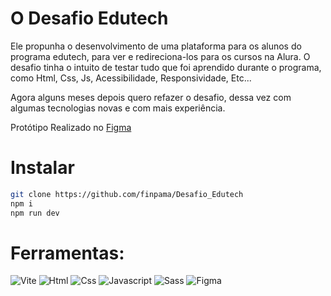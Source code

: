 # O Desafio Edutech
Ele propunha o desenvolvimento de uma plataforma para os alunos do programa edutech, para ver e redireciona-los para os cursos na Alura. O desafio tinha o intuito de testar tudo que foi aprendido durante o programa, como Html, Css, Js, Acessibilidade, Responsividade, Etc...

Agora alguns meses depois quero refazer o desafio, dessa vez com algumas tecnologias novas e com mais experiência.

Protótipo Realizado no [Figma](https://www.figma.com/file/lbkBNPwZhQNUHpAaOxnDyw/Edutech?node-id=0%3A1)

# Instalar
```bash
git clone https://github.com/finpama/Desafio_Edutech
npm i
npm run dev
```

# Ferramentas:
![Vite](https://img.shields.io/badge/Vite-ae00ff?style=for-the-badge&logo=vite&logoColor=white)
![Html](https://img.shields.io/badge/HTML5-E34F26?style=for-the-badge&logo=html5&logoColor=white)
![Css](https://img.shields.io/badge/CSS3-1572B6?style=for-the-badge&logo=css3&logoColor=white)
![Javascript](https://img.shields.io/badge/JavaScript-F7DF1E?style=for-the-badge&logo=javascript&logoColor=black)
![Sass](https://img.shields.io/badge/Sass-CC6699?style=for-the-badge&logo=sass&logoColor=white)
![Figma](https://img.shields.io/badge/Figma-1F93FF?style=for-the-badge&logo=figma&logoColor=white)
